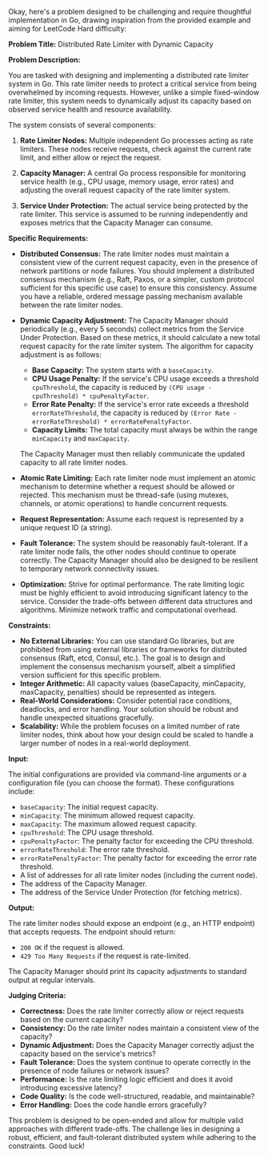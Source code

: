 Okay, here's a problem designed to be challenging and require thoughtful implementation in Go, drawing inspiration from the provided example and aiming for LeetCode Hard difficulty:

**Problem Title:** Distributed Rate Limiter with Dynamic Capacity

**Problem Description:**

You are tasked with designing and implementing a distributed rate limiter system in Go.  This rate limiter needs to protect a critical service from being overwhelmed by incoming requests. However, unlike a simple fixed-window rate limiter, this system needs to dynamically adjust its capacity based on observed service health and resource availability.

The system consists of several components:

1.  **Rate Limiter Nodes:** Multiple independent Go processes acting as rate limiters. These nodes receive requests, check against the current rate limit, and either allow or reject the request.

2.  **Capacity Manager:** A central Go process responsible for monitoring service health (e.g., CPU usage, memory usage, error rates) and adjusting the overall request capacity of the rate limiter system.

3.  **Service Under Protection:** The actual service being protected by the rate limiter.  This service is assumed to be running independently and exposes metrics that the Capacity Manager can consume.

**Specific Requirements:**

*   **Distributed Consensus:**  The rate limiter nodes must maintain a consistent view of the current request capacity, even in the presence of network partitions or node failures. You should implement a distributed consensus mechanism (e.g., Raft, Paxos, or a simpler, custom protocol sufficient for this specific use case) to ensure this consistency.  Assume you have a reliable, ordered message passing mechanism available between the rate limiter nodes.

*   **Dynamic Capacity Adjustment:** The Capacity Manager should periodically (e.g., every 5 seconds) collect metrics from the Service Under Protection. Based on these metrics, it should calculate a new total request capacity for the rate limiter system. The algorithm for capacity adjustment is as follows:

    *   **Base Capacity:**  The system starts with a `baseCapacity`.
    *   **CPU Usage Penalty:** If the service's CPU usage exceeds a threshold `cpuThreshold`, the capacity is reduced by `(CPU usage - cpuThreshold) * cpuPenaltyFactor`.
    *   **Error Rate Penalty:** If the service's error rate exceeds a threshold `errorRateThreshold`, the capacity is reduced by `(Error Rate - errorRateThreshold) * errorRatePenaltyFactor`.
    *   **Capacity Limits:** The total capacity must always be within the range `minCapacity` and `maxCapacity`.

    The Capacity Manager must then reliably communicate the updated capacity to all rate limiter nodes.

*   **Atomic Rate Limiting:** Each rate limiter node must implement an atomic mechanism to determine whether a request should be allowed or rejected. This mechanism must be thread-safe (using mutexes, channels, or atomic operations) to handle concurrent requests.

*   **Request Representation:** Assume each request is represented by a unique request ID (a string).

*   **Fault Tolerance:** The system should be reasonably fault-tolerant.  If a rate limiter node fails, the other nodes should continue to operate correctly.  The Capacity Manager should also be designed to be resilient to temporary network connectivity issues.

*   **Optimization:** Strive for optimal performance. The rate limiting logic must be highly efficient to avoid introducing significant latency to the service.  Consider the trade-offs between different data structures and algorithms. Minimize network traffic and computational overhead.

**Constraints:**

*   **No External Libraries:** You can use standard Go libraries, but are prohibited from using external libraries or frameworks for distributed consensus (Raft, etcd, Consul, etc.). The goal is to design and implement the consensus mechanism yourself, albeit a simplified version sufficient for this specific problem.
*   **Integer Arithmetic:** All capacity values (baseCapacity, minCapacity, maxCapacity, penalties) should be represented as integers.
*   **Real-World Considerations:** Consider potential race conditions, deadlocks, and error handling. Your solution should be robust and handle unexpected situations gracefully.
*   **Scalability:** While the problem focuses on a limited number of rate limiter nodes, think about how your design could be scaled to handle a larger number of nodes in a real-world deployment.

**Input:**

The initial configurations are provided via command-line arguments or a configuration file (you can choose the format). These configurations include:

*   `baseCapacity`: The initial request capacity.
*   `minCapacity`: The minimum allowed request capacity.
*   `maxCapacity`: The maximum allowed request capacity.
*   `cpuThreshold`: The CPU usage threshold.
*   `cpuPenaltyFactor`: The penalty factor for exceeding the CPU threshold.
*   `errorRateThreshold`: The error rate threshold.
*   `errorRatePenaltyFactor`: The penalty factor for exceeding the error rate threshold.
*   A list of addresses for all rate limiter nodes (including the current node).
*   The address of the Capacity Manager.
*   The address of the Service Under Protection (for fetching metrics).

**Output:**

The rate limiter nodes should expose an endpoint (e.g., an HTTP endpoint) that accepts requests.  The endpoint should return:

*   `200 OK` if the request is allowed.
*   `429 Too Many Requests` if the request is rate-limited.

The Capacity Manager should print its capacity adjustments to standard output at regular intervals.

**Judging Criteria:**

*   **Correctness:** Does the rate limiter correctly allow or reject requests based on the current capacity?
*   **Consistency:** Do the rate limiter nodes maintain a consistent view of the capacity?
*   **Dynamic Adjustment:** Does the Capacity Manager correctly adjust the capacity based on the service's metrics?
*   **Fault Tolerance:** Does the system continue to operate correctly in the presence of node failures or network issues?
*   **Performance:** Is the rate limiting logic efficient and does it avoid introducing excessive latency?
*   **Code Quality:** Is the code well-structured, readable, and maintainable?
*   **Error Handling:** Does the code handle errors gracefully?

This problem is designed to be open-ended and allow for multiple valid approaches with different trade-offs. The challenge lies in designing a robust, efficient, and fault-tolerant distributed system while adhering to the constraints. Good luck!
